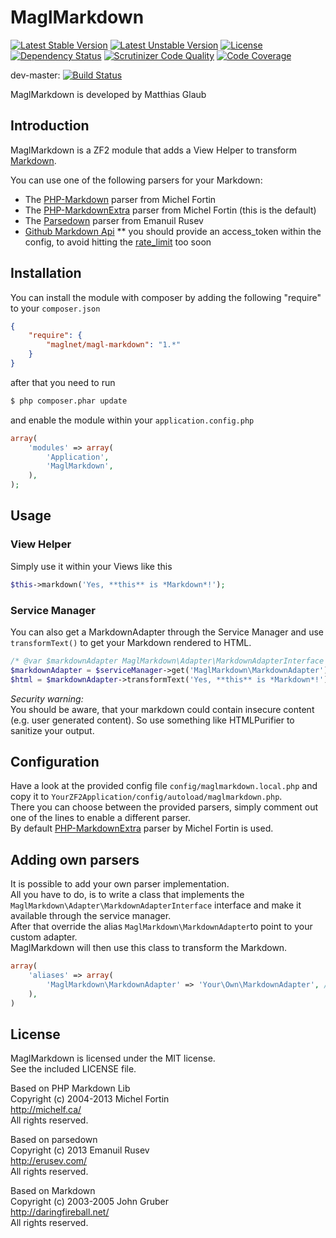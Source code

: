 # MaglMarkdown

[![Latest Stable Version](https://poser.pugx.org/maglnet/magl-markdown/v/stable.png)](https://packagist.org/packages/maglnet/magl-markdown)
[![Latest Unstable Version](https://poser.pugx.org/maglnet/magl-markdown/v/unstable.png)](https://packagist.org/packages/maglnet/magl-markdown)
[![License](https://poser.pugx.org/maglnet/magl-markdown/license.png)](https://packagist.org/packages/maglnet/magl-markdown)
[![Dependency Status](https://www.versioneye.com/user/projects/53106961ec13758b7e0000c0/badge.png)](https://www.versioneye.com/user/projects/53106961ec13758b7e0000c0)
[![Scrutinizer Code Quality](https://scrutinizer-ci.com/g/maglnet/MaglMarkdown/badges/quality-score.png?s=7eae6389efc0ce777f8d7a4439cce5ad99ec8e01)](https://scrutinizer-ci.com/g/maglnet/MaglMarkdown/)
[![Code Coverage](https://scrutinizer-ci.com/g/maglnet/MaglMarkdown/badges/coverage.png?s=32e6c5cc905fe1e7cb3914d0ca08818f7af455de)](https://scrutinizer-ci.com/g/maglnet/MaglMarkdown/)


dev-master: [![Build Status](https://travis-ci.org/maglnet/MaglMarkdown.png?branch=master)](https://travis-ci.org/maglnet/MaglMarkdown)

MaglMarkdown is developed by Matthias Glaub

## Introduction

MaglMarkdown is a ZF2 module that adds a View Helper to transform [Markdown](http://daringfireball.net/projects/markdown/).

You can use one of the following parsers for your Markdown:  
* The [PHP-Markdown](http://michelf.com/projects/php-markdown/) parser from Michel Fortin
* The [PHP-MarkdownExtra](http://michelf.ca/projects/php-markdown/extra/) parser from Michel Fortin (this is the default)
* The [Parsedown](http://parsedown.org/) parser from Emanuil Rusev
* [Github Markdown Api](https://guides.github.com/features/mastering-markdown/)
** you should provide an access_token within the config, to avoid hitting the [rate_limit](https://developer.github.com/v3/rate_limit/) too soon

## Installation

You can install the module with composer by adding the following "require" to your `composer.json`

```json
{
	"require": {
		"maglnet/magl-markdown": "1.*"
	}
}
```

after that you need to run
```bash
$ php composer.phar update
```

and enable the module within your `application.config.php`
```php
array(
	'modules' => array(
		'Application',
		'MaglMarkdown',
	),
);
```


## Usage

### View Helper
Simply use it within your Views like this

```php
$this->markdown('Yes, **this** is *Markdown*!');
```

### Service Manager
You can also get a MarkdownAdapter through the Service Manager and use
`transformText()` to get your Markdown rendered to HTML.

```php
/* @var $markdownAdapter MaglMarkdown\Adapter\MarkdownAdapterInterface */
$markdownAdapter = $serviceManager->get('MaglMarkdown\MarkdownAdapter');
$html = $markdownAdapter->transformText('Yes, **this** is *Markdown*!');
```


*Security warning:*  
You should be aware, that your markdown could contain insecure content (e.g. user generated content). 
So use something like HTMLPurifier to sanitize your output.

## Configuration

Have a look at the provided config file `config/maglmarkdown.local.php` and copy it to `YourZF2Application/config/autoload/maglmarkdown.php`.  
There you can choose between the provided parsers, simply comment out one of the lines to enable a different parser.  
By default [PHP-MarkdownExtra](http://michelf.ca/projects/php-markdown/extra/) parser by Michel Fortin is used.  

## Adding own parsers

It is possible to add your own parser implementation.  
All you have to do, is to write a class that implements the `MaglMarkdown\Adapter\MarkdownAdapterInterface` interface
and make it available through the service manager.  
After that override the alias `MaglMarkdown\MarkdownAdapter`to point to your custom adapter.  
MaglMarkdown will then use this class to transform the Markdown.

```php
array(
	'aliases' => array(
		'MaglMarkdown\MarkdownAdapter' => 'Your\Own\MarkdownAdapter', //needs to implement MaglMarkdown\Adapter\MarkdownAdapterInterface
	),
)
```

## License

MaglMarkdown is licensed under the MIT license.  
See the included LICENSE file.

Based on PHP Markdown Lib  
Copyright (c) 2004-2013 Michel Fortin  
http://michelf.ca/  
All rights reserved.  

Based on parsedown  
Copyright (c) 2013 Emanuil Rusev  
http://erusev.com/  
All rights reserved.  

Based on Markdown  
Copyright (c) 2003-2005 John Gruber  
http://daringfireball.net/  
All rights reserved.
